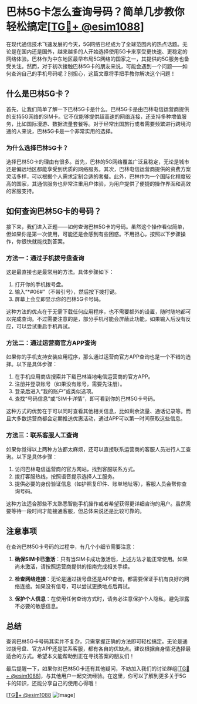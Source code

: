 # 巴林5G卡怎么查询号码？简单几步教你轻松搞定[[TG💪+ @esim1088](https://t.me/s/esim1088)]

在现代通信技术飞速发展的今天，5G网络已经成为了全球范围内的热点话题。无论是在国内还是国外，越来越多的人开始选择使用5G卡来享受更快速、更稳定的网络体验。巴林作为中东地区最早布局5G网络的国家之一，其提供的5G服务也备受关注。然而，对于初次接触巴林5G卡的朋友来说，可能会遇到一个问题——如何查询自己的手机号码呢？别担心，这篇文章将手把手教你解决这个问题！

## 什么是巴林5G卡？

首先，让我们简单了解一下巴林5G卡是什么。巴林5G卡是由巴林电信运营商提供的支持5G网络的SIM卡。它不仅能够提供超高速的网络连接，还支持多种增值服务，比如国际漫游、数据流量套餐等。对于经常出国旅行或者需要频繁进行跨境沟通的人来说，巴林5G卡是一个非常实用的选择。

### 为什么选择巴林5G卡？

选择巴林5G卡的理由有很多。首先，巴林的5G网络覆盖广泛且稳定，无论是城市还是偏远地区都能享受到优质的网络服务。其次，巴林电信运营商提供的资费方案灵活多样，可以根据个人需求定制合适的套餐。此外，巴林作为一个国际化程度较高的国家，其通信服务也非常注重用户体验，为用户提供了便捷的操作界面和高效的客服支持。

## 如何查询巴林5G卡的号码？

接下来，我们进入正题——如何查询巴林5G卡的号码。虽然这个操作看似简单，但如果你是第一次使用，可能还是会感到有些困惑。不用担心，按照以下步骤操作，你很快就能找到答案。

### 方法一：通过手机拨号盘查询

这是最直接也是最常用的方法。具体步骤如下：

1. 打开你的手机拨号盘。
2. 输入“*#06#”（不带引号），然后按下拨打键。
3. 屏幕上会立即显示你的巴林5G卡号码。

这种方法的优点在于无需下载任何应用程序，也不需要额外的设置，随时随地都可以完成查询。不过需要注意的是，部分手机可能会屏蔽此功能，如果输入后没有反应，可以尝试重启手机再试。

### 方法二：通过运营商官方APP查询

如果你的手机支持安装应用程序，那么通过运营商官方APP查询也是一个不错的选择。以下是具体步骤：

1. 在手机应用商店搜索并下载巴林当地电信运营商的官方APP。
2. 注册并登录账号（如果没有账号，需要先注册）。
3. 登录后进入“我的账户”或类似选项。
4. 查找“号码信息”或“SIM卡详情”，即可看到你的巴林5G卡号码。

这种方式的优势在于可以同时查看其他相关信息，比如剩余流量、通话记录等。而且大多数运营商都会定期推送优惠活动，通过APP可以第一时间获取这些信息。

### 方法三：联系客服人工查询

如果你觉得以上两种方法都太麻烦，还可以直接联系运营商的客服人员进行人工查询。以下是具体步骤：

1. 访问巴林电信运营商的官方网站，找到客服联系方式。
2. 拨打客服热线，按照语音提示选择人工服务。
3. 提供必要的身份验证信息（如护照复印件、账单地址等），客服人员会帮你查询号码。

这种方法适合那些不太熟悉智能手机操作或者希望获得更详细咨询的用户。虽然需要等待一段时间才能接通客服，但总体来说还是比较可靠的。

## 注意事项

在查询巴林5G卡号码的过程中，有几个小细节需要注意：

1. **确保SIM卡已激活**：只有当SIM卡成功激活后，上述方法才能正常使用。如果尚未激活，请按照运营商提供的指南完成相关手续。
   
2. **检查网络连接**：无论是通过拨号盘还是APP查询，都需要保证手机有良好的网络连接。如果没有信号，可以尝试更换地点后再试。

3. **保护个人信息**：在使用任何查询方式时，请务必注意保护个人隐私，避免泄露不必要的敏感信息。

## 总结

查询巴林5G卡号码其实并不复杂，只需掌握正确的方法即可轻松搞定。无论是通过拨号盘、官方APP还是联系客服，都有各自的优缺点。建议根据自身情况选择最适合的方式。希望本文能帮助到正在寻找答案的朋友们！

最后提醒一下，如果你对巴林5G卡还有其他疑问，不妨加入我们的讨论群组[[TG💪+ @esim1088](https://t.me/s/esim1088)]，与其他用户一起交流经验。在这里，你可以了解到更多关于5G卡的知识，还能分享自己的使用心得哦！

[[TG💪+ @esim1088](https://t.me/s/esim1088) ![Image](https://i.postimg.cc/4NQfJmqS/Snipaste-2025-05-13-00-14-12.png)]